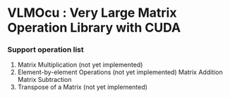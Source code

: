 # VLMOcu : Very Large Matrix Operation Library with CUDA  

### Support operation list
1. Matrix Multiplication (not yet implemented)
2. Element-by-element Operations (not yet implemented)
      Matrix Addition
      Matrix Subtraction
3. Transpose of a Matrix (not yet implemented)
